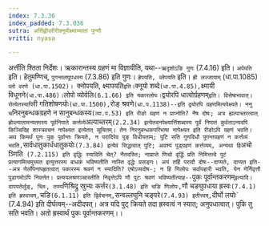 ```yaml
---
index: 7.3.36
index_padded: 7.3.036
sutra: अर्त्तिह्वीव्लीरीक्नूयीक्ष्माय्यातां पुग्णौ
vritti: nyasa

---
```

अर्त्तीति श्तिता निर्देशः। ऋकारान्तस्य ग्रहणं मा विज्ञायीति, यथा--`ऋदृशोऽङि गुणः` (7.4.16) इति। `अर्पयति` इति। हेतुमण्णिच्, `पुगन्तलघूपधस्य` (7.3.86) इति गुणः। `ह्रेपयति, व्लेपयति` इति। `ह्री लज्जायाम्` (धा.पा.1085) `व्लो वरणे (धा.पा.1502)। `क्नोपयति, क्ष्मापयति` इति। `क्नूयो शब्दे` (धा.पा.4.85), `क्ष्मायी विधूनने` (धा.पा.486)। `लोपो व्योर्वलि` (6.1.66) इति यकारलोपः। `द्वयोरपि धात्वोर्ग्रहणम्` इति। विसेषाभावात्।
रोत्येतस्यापि `री गतिशोषणयोः` (धा.पा.1500), `रोङ् श्रवणे` (धा.प.1138)--इति द्वयोरपि ग्रहणमित्यपेक्ष्यते। ननु च `निरनुबन्धकग्रहणे न सानुबन्धकस्य` (व्या.प.53) इति रीङो ग्रहणं न प्राप्नोति? नैष दोषः; अत्र ह्यल्पाच्तरत्वात् ह्रोव्ल्यातामन्यतमस्य पूर्वनिपाते कर्त्तव्ये `अल्पाच्तरम्` (2.2.34) इत्येतदनपेक्ष्यार्त्तिशब्दस्य पूर्वं निपातं कुर्वताऽन्यदपि किञ्चिदिह शास्त्रवचनं नापेक्ष्यत इत्येतत् सूचितम्। तेन निरनुबन्धकपरिभाषा नापेक्ष्यत इति रीङोऽपि ग्रहणं भवति।
अथ किमर्थं पुनः पुक् पूर्वान्तः क्रियते, न परादिरेव पुङ् विधीयताम्; पुटि सति गुणविधौ पुगन्तग्रहणं न कर्त्तव्यं भवति, `सार्वधातुकार्धधातुकयोः` (7.3.84) इत्येवं सिद्धत्वात् पुटि; अवश्यं पुड्ग्रहणं कर्त्तव्यम्, अन्यथा हि `अचो ञ्णिति` (7.2.115) इति वृद्धिः स्यादिति चेत्? नैतदस्ति; नाप्राप्ते णिचो वृर्द्धि प्रति निमित्तत्वे पुटं प्रत्यागमित्वमुच्यत इत्युत्तरस्य बाधकं भविष्यतीति नास्ति वृद्धेः प्रसङ्गः। अयं तर्हि परादौ दोषः--दाप्यते, दाप्यत इति--अत्र णेर्लोपेनापहृतत्वात् पकारस्य श्रवणं न स्यादिति? एषोऽप्यदोष-; न हि णिलोपः सर्वापहारी भवति, येन णेर्निवृत्तौ पुडागमोऽपि निवर्त्तत। प्रत्ययलश्रणञ्चास्तीति निवृत्तेऽपि णौ पुटः श्रवणं भविष्यतीत्याह--`पुकः पूर्वान्तकरणम्` इत्यादि। दापयतेर्लुङ्, च्लिः, तस्य `णिश्रिद्रु स्रुभ्यः कर्त्तर` (3.1.48) इति चङि णिलोपः, `णौ चङ्युपधाया ह्रस्वः` (7.4.1) इति ह्रस्वत्वम्, `चङि` (6.1.11) इति द्विर्वचनम्, `सन्वल्लघुनि चङ्परे` (7.4.93) इतीत्त्वम्, `दीर्घो लघोः` (7.4.94) इति दीर्घत्वम्--अदीदपत्। अत्र यदि पुट् क्रियते तदा ह्रस्वत्वं न स्यात्; अनुपधात्वात्। पुकि तु सति भवति। अतो ह्रस्वार्थं पुकः पूर्वान्तकरणम्।।